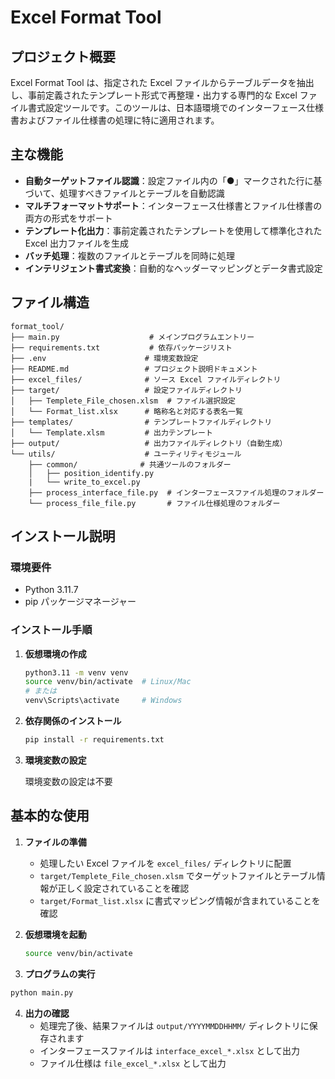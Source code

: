 # Excel Format Tool

## プロジェクト概要

Excel Format Tool は、指定された Excel ファイルからテーブルデータを抽出し、事前定義されたテンプレート形式で再整理・出力する専門的な Excel ファイル書式設定ツールです。このツールは、日本語環境でのインターフェース仕様書およびファイル仕様書の処理に特に適用されます。

## 主な機能

- **自動ターゲットファイル認識**：設定ファイル内の「●」マークされた行に基づいて、処理すべきファイルとテーブルを自動認識
- **マルチフォーマットサポート**：インターフェース仕様書とファイル仕様書の両方の形式をサポート
- **テンプレート化出力**：事前定義されたテンプレートを使用して標準化された Excel 出力ファイルを生成
- **バッチ処理**：複数のファイルとテーブルを同時に処理
- **インテリジェント書式変換**：自動的なヘッダーマッピングとデータ書式設定

## ファイル構造

```
format_tool/
├── main.py                    # メインプログラムエントリー
├── requirements.txt           # 依存パッケージリスト
├── .env                      # 環境変数設定
├── README.md                 # プロジェクト説明ドキュメント
├── excel_files/              # ソース Excel ファイルディレクトリ
├── target/                   # 設定ファイルディレクトリ
│   ├── Templete_File_chosen.xlsm  # ファイル選択設定
│   └── Format_list.xlsx      # 略称名と対応する表名一覧
├── templates/                # テンプレートファイルディレクトリ
│   └── Template.xlsm         # 出力テンプレート
├── output/                   # 出力ファイルディレクトリ（自動生成）
└── utils/                    # ユーティリティモジュール
    ├── common/              # 共通ツールのフォルダー
    │   ├── position_identify.py
    |   └── write_to_excel.py
    ├── process_interface_file.py  # インターフェースファイル処理のフォルダー
    └── process_file_file.py       # ファイル仕様処理のフォルダー
```

## インストール説明

### 環境要件

- Python 3.11.7
- pip パッケージマネージャー

### インストール手順

1. **仮想環境の作成**

   ```bash
   python3.11 -m venv venv
   source venv/bin/activate  # Linux/Mac
   # または
   venv\Scripts\activate     # Windows
   ```

2. **依存関係のインストール**

   ```bash
   pip install -r requirements.txt
   ```

3. **環境変数の設定**

   環境変数の設定は不要

## 基本的な使用

1. **ファイルの準備**

   - 処理したい Excel ファイルを `excel_files/` ディレクトリに配置
   - `target/Templete_File_chosen.xlsm` でターゲットファイルとテーブル情報が正しく設定されていることを確認
   - `target/Format_list.xlsx` に書式マッピング情報が含まれていることを確認

2. **仮想環境を起動**

   ```bash
   source venv/bin/activate
   ```

3. **プログラムの実行**

```bash
python main.py
```

4. **出力の確認**
   - 処理完了後、結果ファイルは `output/YYYYMMDDHHMM/` ディレクトリに保存されます
   - インターフェースファイルは `interface_excel_*.xlsx` として出力
   - ファイル仕様は `file_excel_*.xlsx` として出力
